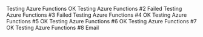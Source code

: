 Testing Azure Functions OK
Testing Azure Functions #2 Failed
Testing Azure Functions #3 Failed
Testing Azure Functions #4 OK
Testing Azure Functions #5 OK
Testing Azure Functions #6 OK
Testing Azure Functions #7 OK 
Testing Azure Functions #8 Email

